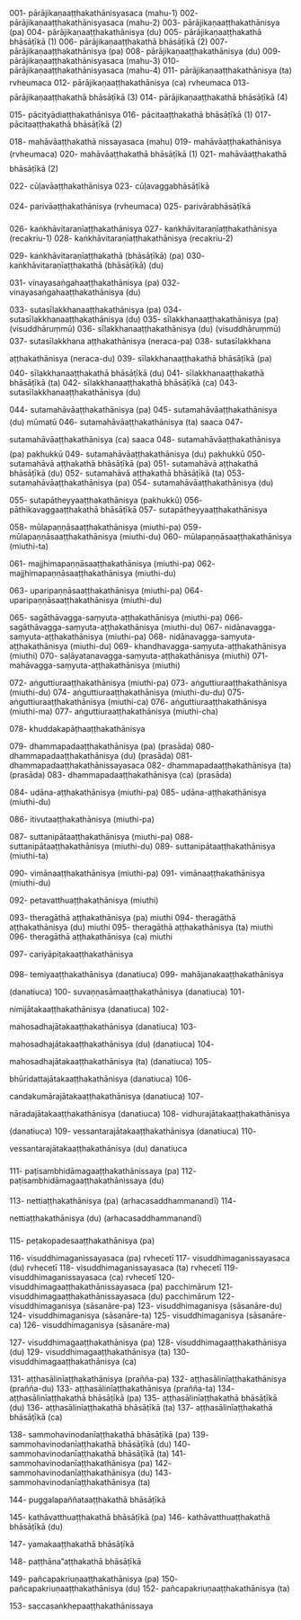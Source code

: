 001- pārājikaṇaaṭṭhakathānisyasaca (mahu-1)
002- pārājikaṇaaṭṭhakathānisyasaca (mahu-2)
003- pārājikaṇaaṭṭhakathānisya (pa)
004- pārājikaṇaaṭṭhakathānisya (du)
005- pārājikaṇaaṭṭhakathā bhāsāṭīkā (1)
006- pārājikaṇaaṭṭhakathā bhāsāṭīkā (2)
007- pārājikaṇaaṭṭhakathānisya (pa)
008- pārājikaṇaaṭṭhakathānisya (du)
009- pārājikaṇaaṭṭhakathānisyasaca (mahu-3)
010- pārājikaṇaaṭṭhakathānisyasaca (mahu-4)
011- pārājikaṇaaṭṭhakathānisya (ta) rvheumaငa
012- pārājikaṇaaṭṭhakathānisya (ca) rvheumaငa
013- pārājikaṇaaṭṭhakathā bhāsāṭīkā (3)
014- pārājikaṇaaṭṭhakathā bhāsāṭīkā (4)

015- pācityādiaṭṭhakathānisya
016- pācitaaṭṭhakathā bhāsāṭīkā (1)
017- pācitaaṭṭhakathā bhāsāṭīkā (2)

018- mahāvāaṭṭhakathā nissayasaca (mahu)
019- mahāvāaṭṭhakathānisya (rvheumaငa)
020- mahāvāaṭṭhakathā bhāsāṭīkā (1)
021- mahāvāaṭṭhakathā bhāsāṭīkā (2)

022- cūḷavāaṭṭhakathānisya
023- cūḷavaggabhāsāṭīkā

024- parivāaṭṭhakathānisya (rvheumaငa)
025- parivārabhāsāṭīkā

026- kaṅkhāvitaraṇīaṭṭhakathānisya
027- kaṅkhāvitaraṇīaṭṭhakathānisya (recakriu-1)
028- kaṅkhāvitaraṇīaṭṭhakathānisya (recakriu-2)

029- kaṅkhāvitaraṇīaṭṭhakathā (bhāsāṭīkā) (pa)
030- kaṅkhāvitaraṇīaṭṭhakathā (bhāsāṭīkā) (du)

031- vinayasaṅgahaaṭṭhakathānisya (pa)
032- vinayasaṅgahaaṭṭhakathānisya (du)

033- sutasīlakkhanaaṭṭhakathānisya (pa)
034- sutasīlakkhanaaṭṭhakathānisya (du)
035- sīlakkhanaaṭṭhakathānisya (pa) (visuddhāruṃmū)
036- sīlakkhanaaṭṭhakathānisya (du) (visuddhāruṃmū)
037- sutasīlakkhana aṭṭhakathānisya (neraငa-pa)
038- sutasīlakkhana aṭṭhakathānisya (neraငa-du)
039- sīlakkhanaaṭṭhakathā bhāsāṭīkā (pa)
040- sīlakkhanaaṭṭhakathā bhāsāṭīkā (du)
041- sīlakkhanaaṭṭhakathā bhāsāṭīkā (ta)
042- sīlakkhanaaṭṭhakathā bhāsāṭīkā (ca)
043- sutasīlakkhanaaṭṭhakathānisya (du)

044- sutamahāvāaṭṭhakathānisya (pa)
045- sutamahāvāaṭṭhakathānisya (du) mūmatū
046- sutamahāvāaṭṭhakathānisya (ta) saaငa
047- sutamahāvāaṭṭhakathānisya (ca) saaငa
048- sutamahāvāaṭṭhakathānisya (pa) pakhukkū
049- sutamahāvāaṭṭhakathānisya (du) pakhukkū
050- sutamahāvā aṭṭhakathā bhāsāṭīkā (pa)
051- sutamahāvā aṭṭhakathā bhāsāṭīkā (du)
052- sutamahāvā aṭṭhakathā bhāsāṭīkā (ta)
053- sutamahāvāaṭṭhakathānisya (pa)
054- sutamahāvāaṭṭhakathānisya (du)

055- sutapātheyyaaṭṭhakathānisya (pakhukkū)
056- pāthikavaggaaṭṭhakathā bhāsāṭīkā
057- sutapātheyyaaṭṭhakathānisya

058- mūlapaṇṇāsaaṭṭhakathānisya (miuthi-pa)
059- mūlapaṇṇāsaaṭṭhakathānisya (miuthi-du)
060- mūlapaṇṇāsaaṭṭhakathānisya (miuthi-ta)

061- majjhimapaṇṇāsaaṭṭhakathānisya (miuthi-pa)
062- majjhimapaṇṇāsaaṭṭhakathānisya (miuthi-du)

063- uparipaṇṇāsaaṭṭhakathānisya (miuthi-pa)
064- uparipaṇṇāsaaṭṭhakathānisya (miuthi-du)

065- sagāthāvagga-saṃyuta-aṭṭhakathānisya (miuthi-pa)
066- sagāthāvagga-saṃyuta-aṭṭhakathānisya (miuthi-du)
067- nidānavagga-saṃyuta-aṭṭhakathānisya (miuthi-pa)
068- nidānavagga-saṃyuta-aṭṭhakathānisya (miuthi-du)
069- khandhavagga-saṃyuta-aṭṭhakathānisya (miuthi)
070- saḷāyatanavagga-saṃyuta-aṭṭhakathānisya (miuthi)
071- mahāvagga-saṃyuta-aṭṭhakathānisya (miuthi)

072- aṅguttiuraaṭṭhakathānisya (miuthi-pa)
073- aṅguttiuraaṭṭhakathānisya (miuthi-du)
074- aṅguttiuraaṭṭhakathānisya (miuthi-du-du)
075- aṅguttiuraaṭṭhakathānisya (miuthi-ca)
076- aṅguttiuraaṭṭhakathānisya (miuthi-ma)
077- aṅguttiuraaṭṭhakathānisya (miuthi-cha)

078- khuddakapāṭhaaṭṭhakathānisya

079- dhammapadaaṭṭhakathānisya (pa) (prasāda)
080- dhammapadaaṭṭhakathānisya (du) (prasāda)
081- dhammapadaaṭṭhakathānissayasaca
082- dhammapadaaṭṭhakathānisya (ta) (prasāda)
083- dhammapadaaṭṭhakathānisya (ca) (prasāda)

084- udāna-aṭṭhakathānisya (miuthi-pa)
085- udāna-aṭṭhakathānisya (miuthi-du)

086- itivutaaṭṭhakathānisya (miuthi-pa)

087- suttanipātaaṭṭhakathānisya (miuthi-pa)
088- suttanipātaaṭṭhakathānisya (miuthi-du)
089- suttanipātaaṭṭhakathānisya (miuthi-ta)

090- vimānaaṭṭhakathānisya (miuthi-pa)
091- vimānaaṭṭhakathānisya (miuthi-du)

092- petavatthuaṭṭhakathānisya (miuthi)

093- theragāthā aṭṭhakathānisya (pa) miuthi
094- theragāthā aṭṭhakathānisya (du) miuthi
095- theragāthā aṭṭhakathānisya (ta) miuthi
096- theragāthā aṭṭhakathānisya (ca) miuthi

097- cariyāpiṭakaaṭṭhakathānisya

098- temiyaaṭṭhakathānisya (danatiuငa)
099- mahājanakaaṭṭhakathānisya (danatiuငa)
100- suvaṇṇasāmaaṭṭhakathānisya (danatiuငa)
101- nimijātakaaṭṭhakathānisya (danatiuငa)
102- mahosadhajātakaaṭṭhakathānisya (danatiuငa)
103- mahosadhajātakaaṭṭhakathānisya (du) (danatiuငa)
104- mahosadhajātakaaṭṭhakathānisya (ta) (danatiuငa)
105- bhūridattajātakaaṭṭhakathānisya (danatiuငa)
106- candakumārajātakaaṭṭhakathānisya (danatiuငa)
107- nāradajātakaaṭṭhakathānisya (danatiuငa)
108- vidhurajātakaaṭṭhakathānisya (danatiuငa)
109- vessantarajātakaaṭṭhakathānisya (danatiuငa)
110- vessantarajātakaaṭṭhakathānisya (du) danatiuငa

111- paṭisambhidāmagaaṭṭhakathānissaya (pa)
112- paṭisambhidāmagaaṭṭhakathānissaya (du)

113- nettiaṭṭhakathānisya (pa) (arhaငasaddhammanandī)
114- nettiaṭṭhakathānisya (du) (arhaငasaddhammanandī)

115- peṭakopadesaaṭṭhakathānisya (pa)

116- visuddhimaganissayasaca (pa) rvhecetī
117- visuddhimaganissayasaca (du) rvhecetī
118- visuddhimaganissayasaca (ta) rvhecetī
119- visuddhimaganissayasaca (ca) rvhecetī
120- visuddhimagaaṭṭhakathānissayasaca (pa) pacchimāruṃ
121- visuddhimagaaṭṭhakathānissayasaca (du) pacchimāruṃ
122- visuddhimaganisya (sāsanāre-pa)
123- visuddhimaganisya (sāsanāre-du)
124- visuddhimaganisya (sāsanāre-ta)
125- visuddhimaganisya (sāsanāre-ca)
126- visuddhimaganisya (sāsanāre-ma)

127- visuddhimagaaṭṭhakathānisya (pa)
128- visuddhimagaaṭṭhakathānisya (du)
129- visuddhimagaaṭṭhakathānisya (ta)
130- visuddhimagaaṭṭhakathānisya (ca)

131- aṭṭhasālinīaṭṭhakathānisya (prañña-pa)
132- aṭṭhasālinīaṭṭhakathānisya (prañña-du)
133- aṭṭhasālinīaṭṭhakathānisya (prañña-ta)
134- aṭṭhasālinīaṭṭhakathā bhāsāṭīkā (pa)
135- aṭṭhasālinīaṭṭhakathā bhāsāṭīkā (du)
136- aṭṭhasālinīaṭṭhakathā bhāsāṭīkā (ta)
137- aṭṭhasālinīaṭṭhakathā bhāsāṭīkā (ca)

138- sammohavinodanīaṭṭhakathā bhāsāṭīkā (pa)
139- sammohavinodanīaṭṭhakathā bhāsāṭīkā (du)
140- sammohavinodanīaṭṭhakathā bhāsāṭīkā (ta)
141- sammohavinodanīaṭṭhakathānisya (pa)
142- sammohavinodanīaṭṭhakathānisya (du)
143- sammohavinodanīaṭṭhakathānisya (ta)

144- puggalapaññataaṭṭhakathā bhāsāṭīkā

145- kathāvatthuaṭṭhakathā bhāsāṭīkā (pa)
146- kathāvatthuaṭṭhakathā bhāsāṭīkā (du)

147- yamakaaṭṭhakathā bhāsāṭīkā

148- paṭṭhāna”aṭṭhakathā bhāsāṭīkā

149- pañcapakriuṇaaṭṭhakathānisya (pa)
150- pañcapakriuṇaaṭṭhakathānisya (du)
152- pañcapakriuṇaaṭṭhakathānisya (ta)

153- saccasaṅkhepaaṭṭhakathānissaya